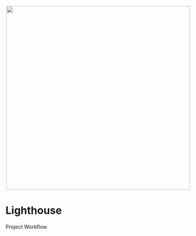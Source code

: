 <p align="center">
   <img src="https://github.com/VinayChaudhari1996/Lighthouse/6) Projects/1) Web-Application/prj structure.png" width="500" >
</p>

# Lighthouse
Project Workflow

